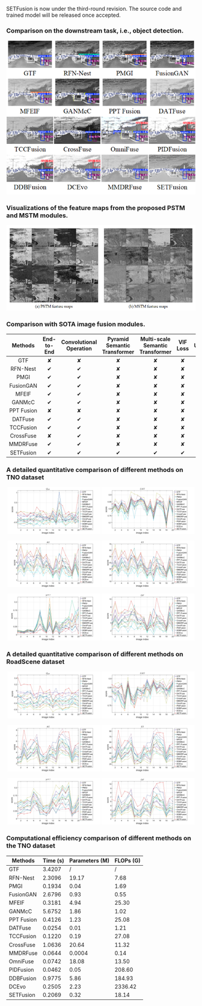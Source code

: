 
SETFusion is now under the third-round revision. The source code and trained model will be released once accepted.


### Comparison on the downstream task, i.e., object detection.
![Image](figs/objectDetection.png)


### Visualizations of the feature maps from the proposed PSTM and MSTM modules.
![Image](figs/featureMaps.png)



### Comparison with SOTA image fusion modules.
| Methods     | End-to-End | Convolutional Operation | Pyramid Semantic Transformer | Multi-scale Semantic Transformer | VIF Loss | Unsupervised | Generalization Ability |
|:-----------:|:----------:|:------------------------:|:-----------------------------:|:--------------------------------:|:--------:|:------------:|:-----------------------:|
| GTF         | ✘          | ✘                        | ✘                             | ✘                                | ✘        | ✘            | ✘                       |
| RFN-Nest    | ✔          | ✔                        | ✘                             | ✘                                | ✘        | ✘            | ✔                       |
| PMGI        | ✔          | ✔                        | ✘                             | ✘                                | ✘        | ✔            | ✘                       |
| FusionGAN   | ✔          | ✔                        | ✘                             | ✘                                | ✘        | ✔            | ✘                       |
| MFEIF       | ✔          | ✔                        | ✘                             | ✘                                | ✘        | ✔            | ✔                       |
| GANMcC      | ✔          | ✔                        | ✘                             | ✘                                | ✘        | ✔            | ✔                       |
| PPT Fusion  | ✘          | ✘                        | ✘                             | ✘                                | ✘        | ✘            | ✘                       |
| DATFuse     | ✔          | ✔                        | ✘                             | ✘                                | ✘        | ✔            | ✔                       |
| TCCFusion   | ✔          | ✔                        | ✘                             | ✘                                | ✘        | ✔            | ✔                       |
| CrossFuse   | ✘          | ✔                        | ✘                             | ✘                                | ✘        | ✔            | ✘                       |
| MMDRFuse    | ✔          | ✔                        | ✘                             | ✘                                | ✘        | ✔            | ✔                       |
| SETFusion   | ✔          | ✔                        | ✔                             |  ✔                               |  ✔        | ✔            | ✔                       |


### A detailed quantitative comparison of different methods on TNO dataset

<p align="center">
  <img src="figs/TNO/Q_SF.jpg" width="49%">
  <img src="figs/TNO/LMI.jpg" width="49%">
</p>
<p align="center">
  <img src="figs/TNO/AG.jpg" width="49%">
  <img src="figs/TNO/EI.jpg" width="49%">
</p>
<p align="center">
  <img src="figs/TNO/N_ab_f.jpg" width="49%">
  <img src="figs/TNO/DF.jpg" width="49%">
</p>


### A detailed quantitative comparison of different methods on RoadScene dataset

<p align="center">
  <img src="figs/Q_SF.jpg" width="49%">
  <img src="figs/LMI.jpg" width="49%">
</p>
<p align="center">
  <img src="figs/AG.jpg" width="49%">
  <img src="figs/EI.jpg" width="49%">
</p>
<p align="center">
  <img src="figs/N_ab_f.jpg" width="49%">
  <img src="figs/DF.jpg" width="49%">
</p>



### Computational efficiency comparison of different methods on the TNO dataset

| Methods            | Time (s) | Parameters (M) | FLOPs (G) |
|--------------------|----------|----------------|-----------|
| GTF      | 3.4207   | /              | /         |
| RFN-Nest  | 2.3096   | 19.17          | 7.68      |
| PMGI  | 0.1934   | 0.04           | 1.69      |
| FusionGAN  | 2.6796 | 0.93           | 0.55      |
| MFEIF   | 0.3181   | 4.94           | 25.30     |
| GANMcC   | 5.6752   | 1.86           | 1.02      |
| PPT Fusion  | 0.4126  | 1.23           | 25.08     |
| DATFuse  | 0.0254  | 0.01           | 1.21      |
| TCCFusion | 0.1220 | 0.19           | 27.08     |
| CrossFuse| 1.0636  | 20.64          | 11.32     |
| MMDRFuse  | 0.0644 | 0.0004         | 0.14      |
| OmniFuse  | 0.0742 | 18.08          | 13.50     |
| PIDFusion | 0.0462 | 0.05          | 208.60    |
| DDBFusion  | 0.9775 | 5.86         | 184.93    |
| DCEvo    | 0.2505   | 2.23           | 2336.42   |
| SETFusion          | 0.2069   | 0.32           | 18.14     |
